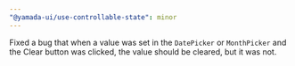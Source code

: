 ```yaml
---
"@yamada-ui/use-controllable-state": minor
---
```


Fixed a bug that when a value was set in the `DatePicker` or `MonthPicker` and the Clear button was clicked, the value should be cleared, but it was not.
